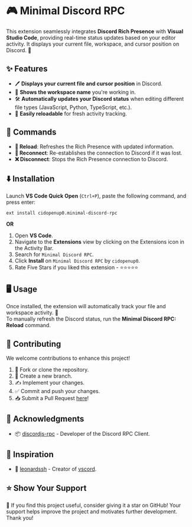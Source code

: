 # 🎮 Minimal Discord RPC

This extension seamlessly integrates **Discord Rich Presence** with **Visual Studio Code**, providing real-time status updates based on your editor activity. It displays your current file, workspace, and cursor position on Discord. 🚀  

## ✨ Features  

- 🖊️ **Displays your current file and cursor position** in Discord.  
- 📁 **Shows the workspace name** you're working in.  
- 🛠️ **Automatically updates your Discord status** when editing different file types (JavaScript, Python, TypeScript, etc.).  
- 🔄 **Easily reloadable** for fresh activity tracking.  

## 🧰 Commands  

- **🔄 Reload**: Refreshes the Rich Presence with updated information.
- **🔌 Reconnect**: Re-establishes the connection to Discord if it was lost.
- **❌ Disconnect**: Stops the Rich Presence connection to Discord.  

## ⬇️ Installation  

Launch **VS Code Quick Open** (`Ctrl+P`), paste the following command, and press enter:  
   ```
   ext install cidopenup0.minimal-discord-rpc
   ``` 
   
**OR**

1. Open **VS Code**.  
2. Navigate to the **Extensions** view by clicking on the Extensions icon in the Activity Bar.  
3. Search for `Minimal Discord RPC`.  
4. Click **Install** on `Minimal Discord RPC` by `cidopenup0`.
5. Rate Five Stars if you liked this extension - ⭐⭐⭐⭐⭐  

## 🖥️ Usage  

Once installed, the extension will automatically track your file and workspace activity. 🎉  
To manually refresh the Discord status, run the **Minimal Discord RPC: Reload** command.  

## 🤝 Contributing  

We welcome contributions to enhance this project!  

1. 🍴 Fork or clone the repository.  
2. 🌿 Create a new branch.  
3. ✍️ Implement your changes.  
4. ✅ Commit and push your changes.  
5. 📥 Submit a Pull Request [here](https://github.com/cidopenup/discord-vscode/pulls)!  

## 💖 Acknowledgments  

- 📦 [discordjs-rpc](https://github.com/discordjs/RPC) - Developer of the Discord RPC Client.  

## 🌟 Inspiration  

- 🐐 [leonardssh](https://github.com/leonardssh) - Creator of [vscord](https://github.com/leonardssh/vscord/tree/main/).  

## ⭐ Show Your Support  

💫 If you find this project useful, consider giving it a star on GitHub! Your support helps improve the project and motivates further development. Thank you!

